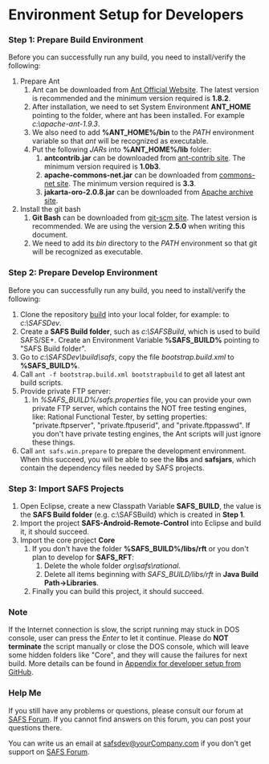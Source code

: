 ﻿# Environment Setup for Developers

### Step 1: Prepare Build Environment
Before you can successfully run any build, you need to install/verify the following:

1. Prepare Ant
    1. Ant can be downloaded from [Ant Official Website](http://ant.apache.org/). The latest version is recommended and the minimum version required is **1.8.2**.
    2. After installation, we need to set System Environment **ANT_HOME** pointing to the folder, where ant has been installed. For example *c:\apache-ant-1.9.3*.
    3. We also need to add **%ANT_HOME%/bin** to the *PATH* environment variable so that *ant* will be recognized as executable.
    4. Put the following *JARs* into **%ANT_HOME%/lib** folder:
        1. **antcontrib.jar** can be downloaded from [ant-contrib site](http://sourceforge.net/projects/ant-contrib/files/ant-contrib/). The minimum version required is **1.0b3**.
	    2. **apache-commons-net.jar** can be downloaded from [commons-net site](https://commons.apache.org/proper/commons-net/). The minimum version required is **3.3**.
	    3. **jakarta-oro-2.0.8.jar** can be downloaded from [Apache archive site](https://archive.apache.org/dist/jakarta/oro/).
2. Install the git bash 
    1. **Git Bash** can be downloaded from [git-scm site](https://git-scm.com/downloads). The latest version is recommended. We are using the version **2.5.0** when writing this document.
    2. We need to add its *bin* directory to the *PATH* environment so that git will be recognized as executable.


### Step 2: Prepare Develop Environment
Before you can successfully run any build, you need to install/verify the following:
1. Clone the repository [build](git://github.com/SAFSDEV/build) into your local folder, for example: to *c:\SAFSDev*.
2. Create a **SAFS Build folder**, such as *c:\SAFSBuild*, which is used to build SAFS/SE+. Create an Environment Variable **%SAFS_BUILD%** pointing to "SAFS Build folder".
3. Go to *c:\SAFSDev\build\safs*, copy the file *bootstrap.build.xml* to **%SAFS_BUILD%**.
4. Call ```ant -f bootstrap.build.xml bootstrapbuild``` to get all latest ant build scripts.
5. Provide private FTP server:
    1. In *%SAFS_BUILD%/safs.properties* file, you can provide your own private FTP server, which contains the NOT free testing engines, like: Rational Functional Tester, by setting properties: "private.ftpserver", "private.ftpuserid", and "private.ftppasswd". If you don't have private testing engines, the Ant scripts will just ignore these things.
6. Call ```ant safs.win.prepare``` to prepare the development environment. When this succeed, you will be able to see the **libs** and **safsjars**, which contain the dependency files
   needed by SAFS projects.


### Step 3: Import SAFS Projects
1. Open Eclipse, create a new Classpath Variable **SAFS_BUILD**, the value is the **SAFS Build folder** (e.g. c:\SAFSBuild) which is created in **Step 1**.
2. Import the project **SAFS-Android-Remote-Control** into Eclipse and build it, it should succeed.
3. Import the core project **Core**
    1. If you don't have the folder **%SAFS_BUILD%/libs/rft** or you don't plan to develop for **SAFS_RFT**:
        1. Delete the whole folder *org\safs\rational*.
        2. Delete all items beginning with *SAFS_BUILD/libs/rft* in **Java Build Path->Libraries**.
    2. Finally you can build this project, it should succeed.


### Note
If the Internet connection is slow, the script running may stuck in DOS console, user can press the *Enter* to let it continue. Please do **NOT terminate** the script manually or close the DOS console, which will leave some hidden folders like "Core", and they will cause the failures for next build. More details can be found in [Appendix for developer setup from GitHub](http://safsdev.freeforums.net/thread/20/appendix-developer-setup-github).


### Help Me
If you still have any problems or questions, please consult our forum at [SAFS Forum](http://safsdev.freeforums.net/). If you cannot find answers on this forum, you can post your questions there.

You can write us an email at safsdev@yourCompany.com if you don't get support on [SAFS Forum](http://safsdev.freeforums.net/).
